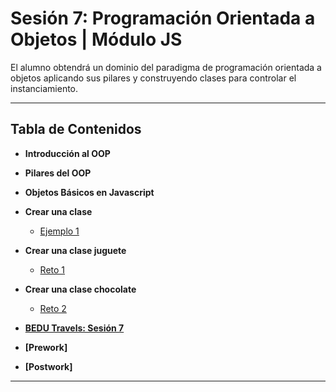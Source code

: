 # Sesión 7: Programación Orientada a Objetos | Módulo JS

El alumno obtendrá un dominio del paradigma de programación orientada a objetos aplicando sus pilares y construyendo clases para controlar el instanciamiento. 


***

## Tabla de Contenidos
  
  - **Introducción al OOP**
  - **Pilares del OOP**
  - **Objetos Básicos en Javascript**
  
  
  - **Crear una clase**
    - [Ejemplo 1](./Ejemplo-01)
 
  - **Crear una clase juguete**
    - [Reto 1](./reto1)
    
  - **Crear una clase chocolate**
    - [Reto 2](./reto2)
    
    
  - **[BEDU Travels: Sesión 7](https://github.com/mikenieva/B1-Programacion-Con-Javascript-Expert/blob/master/BEDU-Travels.md#sesi%C3%B3n-7-programaci%C3%B3n-orientada-a-objetos)**
  
  - **[Prework]**
  - **[Postwork]**
  
***

